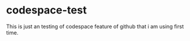 # codespace-test
This is just an testing of codespace feature of github that i am using first time.
